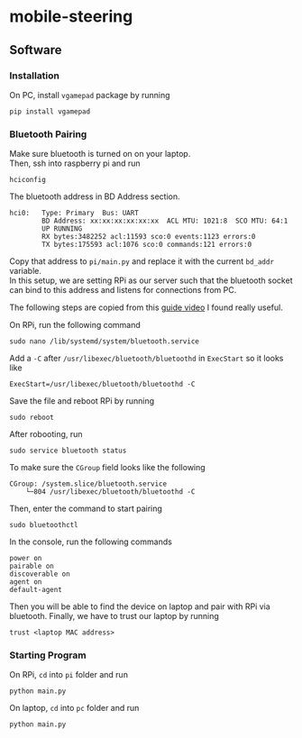# mobile-steering

## Software
### Installation
On PC, install `vgamepad` package by running

    pip install vgamepad


### Bluetooth Pairing
Make sure bluetooth is turned on on your laptop. \
Then, ssh into raspberry pi and run

    hciconfig

The bluetooth address in BD Address section. 

    hci0:   Type: Primary  Bus: UART
            BD Address: xx:xx:xx:xx:xx:xx  ACL MTU: 1021:8  SCO MTU: 64:1
            UP RUNNING 
            RX bytes:3482252 acl:11593 sco:0 events:1123 errors:0
            TX bytes:175593 acl:1076 sco:0 commands:121 errors:0


Copy that address to `pi/main.py` and replace it with the current `bd_addr` variable. \
In this setup, we are setting RPi as our server such that the bluetooth socket can bind to this address and listens for connections from PC. 


The following steps are copied from this [guide video](https://www.youtube.com/watch?v=DmtJBc229Rg) I found really useful. 

On RPi, run the following command

    sudo nano /lib/systemd/system/bluetooth.service

Add a `-C` after `/usr/libexec/bluetooth/bluetoothd` in `ExecStart` so it looks like

    ExecStart=/usr/libexec/bluetooth/bluetoothd -C

Save the file and reboot RPi by running 

    sudo reboot

After robooting, run

    sudo service bluetooth status

To make sure the `CGroup` field looks like the following

    CGroup: /system.slice/bluetooth.service
        └─804 /usr/libexec/bluetooth/bluetoothd -C

Then, enter the command to start pairing

    sudo bluetoothctl

In the console, run the following commands

    power on
    pairable on
    discoverable on
    agent on
    default-agent

Then you will be able to find the device on laptop and pair with RPi via bluetooth. Finally, we have to trust our laptop by running

    trust <laptop MAC address>



### Starting Program
On RPi, `cd` into `pi` folder and run

    python main.py

On laptop, `cd` into `pc` folder and run

    python main.py



